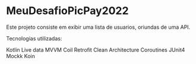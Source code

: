 # MeuDesafioPicPay2022
Este projeto consiste em exibir uma lista de usuarios, oriundas de uma API.

Tecnologias utilizadas:

 Kotlin
 Live data
 MVVM
 Coil
 Retrofit
 Clean Architecture
 Coroutines
 JUnit4
 Mockk
 Koin

